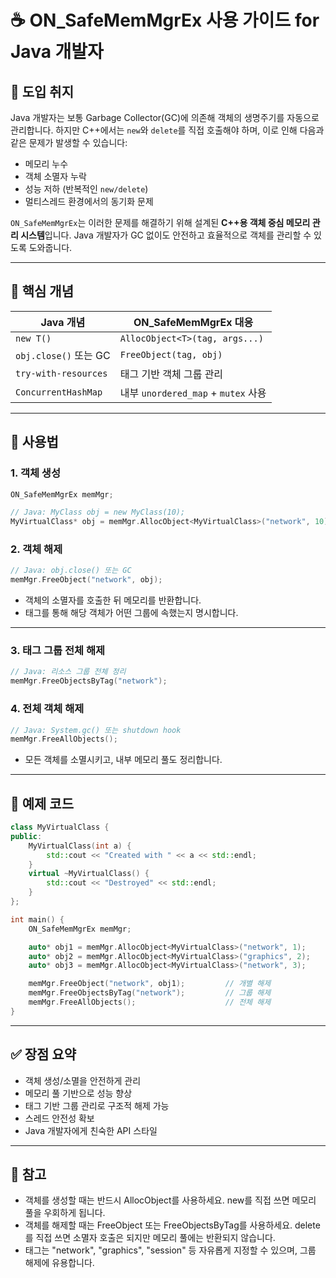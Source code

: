 # ☕ ON_SafeMemMgrEx 사용 가이드 for Java 개발자

## 📌 도입 취지

Java 개발자는 보통 Garbage Collector(GC)에 의존해 객체의 생명주기를 자동으로 관리합니다. 하지만 C++에서는 `new`와 `delete`를 직접 호출해야 하며, 이로 인해 다음과 같은 문제가 발생할 수 있습니다:

- 메모리 누수
- 객체 소멸자 누락
- 성능 저하 (반복적인 `new/delete`)
- 멀티스레드 환경에서의 동기화 문제

`ON_SafeMemMgrEx`는 이러한 문제를 해결하기 위해 설계된 **C++용 객체 중심 메모리 관리 시스템**입니다. Java 개발자가 GC 없이도 안전하고 효율적으로 객체를 관리할 수 있도록 도와줍니다.

---

## 🚀 핵심 개념

| Java 개념              | ON_SafeMemMgrEx 대응               |
|------------------------|------------------------------------|
| `new T()`              | `AllocObject<T>(tag, args...)`     |
| `obj.close()` 또는 GC  | `FreeObject(tag, obj)`             |
| `try-with-resources`  | 태그 기반 객체 그룹 관리           |
| `ConcurrentHashMap`   | 내부 `unordered_map` + `mutex` 사용 |

---

## 🧪 사용법

### 1. 객체 생성

```cpp
ON_SafeMemMgrEx memMgr;

// Java: MyClass obj = new MyClass(10);
MyVirtualClass* obj = memMgr.AllocObject<MyVirtualClass>("network", 10);
```

### 2. 객체 해제
```cpp
// Java: obj.close() 또는 GC
memMgr.FreeObject("network", obj);
```

- 객체의 소멸자를 호출한 뒤 메모리를 반환합니다.
- 태그를 통해 해당 객체가 어떤 그룹에 속했는지 명시합니다.

---

### 3. 태그 그룹 전체 해제
```cpp
// Java: 리소스 그룹 전체 정리
memMgr.FreeObjectsByTag("network");
```

### 4. 전체 객체 해제
```cpp
// Java: System.gc() 또는 shutdown hook
memMgr.FreeAllObjects();
```
- 모든 객체를 소멸시키고, 내부 메모리 풀도 정리합니다.

---

## 🧠 예제 코드
```cpp
class MyVirtualClass {
public:
    MyVirtualClass(int a) {
        std::cout << "Created with " << a << std::endl;
    }
    virtual ~MyVirtualClass() {
        std::cout << "Destroyed" << std::endl;
    }
};

int main() {
    ON_SafeMemMgrEx memMgr;

    auto* obj1 = memMgr.AllocObject<MyVirtualClass>("network", 1);
    auto* obj2 = memMgr.AllocObject<MyVirtualClass>("graphics", 2);
    auto* obj3 = memMgr.AllocObject<MyVirtualClass>("network", 3);

    memMgr.FreeObject("network", obj1);         // 개별 해제
    memMgr.FreeObjectsByTag("network");         // 그룹 해제
    memMgr.FreeAllObjects();                    // 전체 해제
}

```
---
## ✅ 장점 요약

- 객체 생성/소멸을 안전하게 관리
- 메모리 풀 기반으로 성능 향상
- 태그 기반 그룹 관리로 구조적 해제 가능
- 스레드 안전성 확보
- Java 개발자에게 친숙한 API 스타일

---
## 📎 참고 

- 객체를 생성할 때는 반드시 AllocObject를 사용하세요. new를 직접 쓰면 메모리 풀을 우회하게 됩니다.
- 객체를 해제할 때는 FreeObject 또는 FreeObjectsByTag를 사용하세요. delete를 직접 쓰면 소멸자 호출은 되지만 메모리 풀에는 반환되지 않습니다.
- 태그는 "network", "graphics", "session" 등 자유롭게 지정할 수 있으며, 그룹 해제에 유용합니다.





